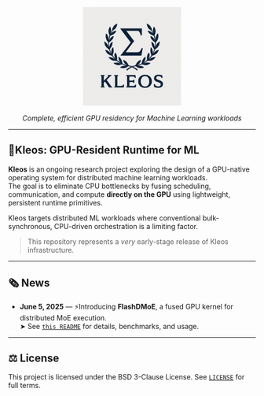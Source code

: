 <p align="center">
  <img src="logow.png" alt="Kleos Conceptual Overview" width="200"/>
</p>

<p align="center"><i>Complete, efficient GPU residency for Machine Learning workloads</i></p>

---

## 🌹Kleos: GPU-Resident Runtime for ML

**Kleos** is an ongoing research project exploring the design of a GPU-native operating system for distributed machine learning workloads.  
The goal is to eliminate CPU bottlenecks by fusing scheduling, communication, and compute **directly on the GPU** using lightweight, persistent runtime primitives.

Kleos targets distributed ML workloads where conventional bulk-synchronous, CPU-driven orchestration is a limiting factor.

> This repository represents a *very* early-stage release of Kleos infrastructure.

---

## 🗞️ News

- **June 5, 2025** — ⚡️Introducing **FlashDMoE**, a fused GPU kernel for distributed MoE execution.  
  ➤ See [`this README`](./csrc/include/moe/README.MD) for details, benchmarks, and usage.

---

## ⚖️ License

This project is licensed under the BSD 3-Clause License. See [`LICENSE`](./LICENSE) for full terms.
